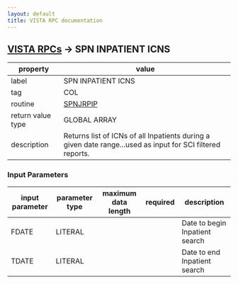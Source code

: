 ```yaml
---
layout: default
title: VISTA RPC documentation
---
```




## [VISTA RPCs](TableOfContent.md) &#8594; SPN INPATIENT ICNS 

 property | value 
--- | --- 
 label | SPN INPATIENT ICNS
 tag | COL
 routine | [SPNJRPIP](http://code.osehra.org/dox/Routine_SPNJRPIP_source.html)
 return value type | GLOBAL ARRAY
 description | Returns list of ICNs of all Inpatients during a given date range...used as input for SCI filtered reports.

### Input Parameters

| input parameter | parameter type | maximum data length | required | description | 
| --- | --- | --- | --- | --- | 
| FDATE | LITERAL |  |  | Date to begin Inpatient search | 
| TDATE | LITERAL |  |  | Date to end Inpatient search | 